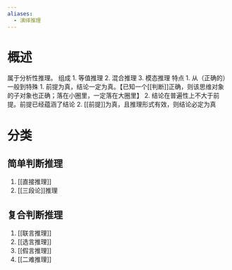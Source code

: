 ```yaml
---
aliases:
  - 演绎推理
---
```

# 概述
属于分析性推理。
组成
	1. 等值推理
	2. 混合推理
	3. 模态推理
特点
	1. 从（正确的）一般到特殊
		1. 前提为真，结论一定为真。【已知一个[[判断]]正确，则该思维对象的子对象也正确；落在小圈里，一定落在大圈里】
		2. 结论在普遍性上不大于前提。前提已经蕴涵了结论
	2. [[前提]]为真，且推理形式有效，则结论必定为真
# 分类
## 简单判断推理
1. [[直接推理]] 
2. [[三段论]]推理
## 复合判断推理
1. [[联言推理]] 
2. [[选言推理]] 
3. [[假言推理]] 
4. [[二难推理]] 